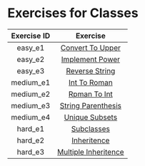 # Exercises for Classes


| Exercise ID | Exercise |
|:-----------:|:--------:|
| easy_e1 | [Convert To Upper](https://github.com/ByteAcademyCo/Introduction-To-Python/tree/master/exercises/classes/1_convert_to_upper) |
| easy_e2 | [Implement Power](https://github.com/ByteAcademyCo/Introduction-To-Python/tree/master/exercises/classes/1_implement_pow) |
| easy_e3 | [Reverse String](https://github.com/ByteAcademyCo/Introduction-To-Python/tree/master/exercises/classes/1_reverse_string) |
| medium_e1 | [Int To Roman](https://github.com/ByteAcademyCo/Introduction-To-Python/tree/master/exercises/classes/2_int_to_roman) |
| medium_e2 | [Rpman To Int](https://github.com/ByteAcademyCo/Introduction-To-Python/tree/master/exercises/classes/2_roman_to_int) |
| medium_e3 | [String Parenthesis](https://github.com/ByteAcademyCo/Introduction-To-Python/tree/master/exercises/classes/2_string_parenthesis) |
| medium_e4 | [Unique Subsets](https://github.com/ByteAcademyCo/Introduction-To-Python/tree/master/exercises/classes/2_unique_subsets) |
| hard_e1 | [Subclasses](https://github.com/ByteAcademyCo/Introduction-To-Python/tree/master/exercises/classes/3_subclasses) |
| hard_e2 | [Inheritence](https://github.com/ByteAcademyCo/Introduction-To-Python/tree/master/exercises/classes/3_inheritance) |
| hard_e3 | [Multiple Inheritence](https://github.com/ByteAcademyCo/Introduction-To-Python/tree/master/exercises/classes/3_multiple_inheritance) |

